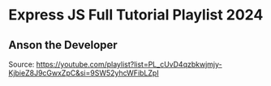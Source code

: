 # Express JS Full Tutorial Playlist 2024 #

## Anson the Developer ##

Source: https://youtube.com/playlist?list=PL_cUvD4qzbkwjmjy-KjbieZ8J9cGwxZpC&si=9SW52yhcWFibLZpI
